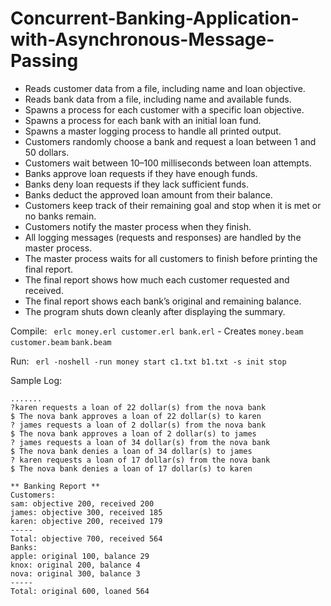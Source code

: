 # Concurrent-Banking-Application-with-Asynchronous-Message-Passing

<ul>
  <li>Reads customer data from a file, including name and loan objective.</li>
  <li>Reads bank data from a file, including name and available funds.</li>
  <li>Spawns a process for each customer with a specific loan objective.</li>
  <li>Spawns a process for each bank with an initial loan fund.</li>
  <li>Spawns a master logging process to handle all printed output.</li>
  <li>Customers randomly choose a bank and request a loan between 1 and 50 dollars.</li>
  <li>Customers wait between 10–100 milliseconds between loan attempts.</li>
  <li>Banks approve loan requests if they have enough funds.</li>
  <li>Banks deny loan requests if they lack sufficient funds.</li>
  <li>Banks deduct the approved loan amount from their balance.</li>
  <li>Customers keep track of their remaining goal and stop when it is met or no banks remain.</li>
  <li>Customers notify the master process when they finish.</li>
  <li>All logging messages (requests and responses) are handled by the master process.</li>
  <li>The master process waits for all customers to finish before printing the final report.</li>
  <li>The final report shows how much each customer requested and received.</li>
  <li>The final report shows each bank’s original and remaining balance.</li>
  <li>The program shuts down cleanly after displaying the summary.</li>
</ul>

Compile: ``` erlc money.erl customer.erl bank.erl``` - Creates ```money.beam``` ```customer.beam``` ```bank.beam```

Run: ```  erl -noshell -run money start c1.txt b1.txt -s init stop ```

Sample Log:

```
.......
?karen requests a loan of 22 dollar(s) from the nova bank
$ The nova bank approves a loan of 22 dollar(s) to karen
? james requests a loan of 2 dollar(s) from the nova bank
$ The nova bank approves a loan of 2 dollar(s) to james
? james requests a loan of 34 dollar(s) from the nova bank
$ The nova bank denies a loan of 34 dollar(s) to james
? karen requests a loan of 17 dollar(s) from the nova bank
$ The nova bank denies a loan of 17 dollar(s) to karen

** Banking Report **
Customers:
sam: objective 200, received 200
james: objective 300, received 185
karen: objective 200, received 179
-----
Total: objective 700, received 564
Banks:
apple: original 100, balance 29
knox: original 200, balance 4
nova: original 300, balance 3
-----
Total: original 600, loaned 564
```
